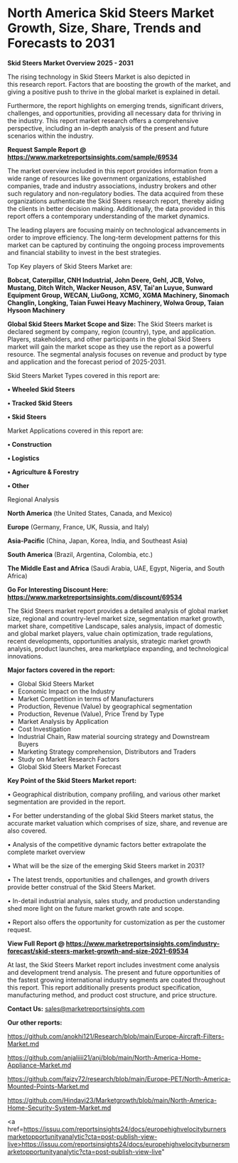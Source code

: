 # North America Skid Steers Market Growth, Size, Share, Trends and Forecasts to 2031

<Strong> Skid Steers Market Overview 2025 - 2031</strong>

The rising technology in Skid Steers Market is also depicted in this research report. Factors that are boosting the growth of the market, and giving a positive push to thrive in the global market is explained in detail.

Furthermore, the report highlights on emerging trends, significant drivers, challenges, and opportunities, providing all necessary data for thriving in the industry. This report market research offers a comprehensive perspective, including an in-depth analysis of the present and future scenarios within the industry.

<strong>Request Sample Report @ <a href=https://www.marketreportsinsights.com/sample/69534>https://www.marketreportsinsights.com/sample/69534</a></strong>

The market overview included in this report provides information from a wide range of resources like government organizations, established companies, trade and industry associations, industry brokers and other such regulatory and non-regulatory bodies. The data acquired from these organizations authenticate the Skid Steers research report, thereby aiding the clients in better decision making. Additionally, the data provided in this report offers a contemporary understanding of the market dynamics.

The leading players are focusing mainly on technological advancements in order to improve efficiency. The long-term development patterns for this market can be captured by continuing the ongoing process improvements and financial stability to invest in the best strategies.

Top Key players of Skid Steers Market are:

<strong>Bobcat, Caterpillar, CNH Industrial, John Deere, Gehl, JCB, Volvo, Mustang, Ditch Witch, Wacker Neuson, ASV, Tai'an Luyue, Sunward Equipment Group, WECAN, LiuGong, XCMG, XGMA Machinery, Sinomach Changlin, Longking, Taian Fuwei Heavy Machinery, Wolwa Group, Taian Hysoon Machinery</strong>

<strong><b>Global Skid Steers Market Scope and Size:</b></strong>
The Skid Steers market is declared segment by company, region (country), type, and application. Players, stakeholders, and other participants in the global Skid Steers market will gain the market scope as they use the report as a powerful resource. The segmental analysis focuses on revenue and product by type and application and the forecast period of 2025-2031.

Skid Steers Market Types covered in this report are:

<strong>• Wheeled Skid Steers

• Tracked Skid Steers

• Skid Steers</strong>

Market Applications covered in this report are:

<strong>• Construction

• Logistics

• Agriculture & Forestry

• Other</strong> 

Regional Analysis

<strong>North America</strong> (the United States, Canada, and Mexico)

<strong>Europe</strong> (Germany, France, UK, Russia, and Italy)

<strong>Asia-Pacific</strong> (China, Japan, Korea, India, and Southeast Asia)

<strong>South America</strong> (Brazil, Argentina, Colombia, etc.)

<strong>The Middle East and Africa</strong> (Saudi Arabia, UAE, Egypt, Nigeria, and South Africa)

<strong>Go For Interesting Discount Here: <a href=https://www.marketreportsinsights.com/discount/69534>https://www.marketreportsinsights.com/discount/69534</a></strong>

The Skid Steers market report provides a detailed analysis of global market size, regional and country-level market size, segmentation market growth, market share, competitive Landscape, sales analysis, impact of domestic and global market players, value chain optimization, trade regulations, recent developments, opportunities analysis, strategic market growth analysis, product launches, area marketplace expanding, and technological innovations.

<strong><b>Major factors covered in the report:</b></strong>
<ul>
  <li>Global Skid Steers Market </li>
  <li>Economic Impact on the Industry</li>
  <li>Market Competition in terms of Manufacturers</li>
  <li>Production, Revenue (Value) by geographical segmentation</li>
  <li>Production, Revenue (Value), Price Trend by Type</li>
  <li>Market Analysis by Application</li>
  <li>Cost Investigation</li>
  <li>Industrial Chain, Raw material sourcing strategy and Downstream Buyers</li>
  <li>Marketing Strategy comprehension, Distributors and Traders</li>
  <li>Study on Market Research Factors</li>
  <li>Global Skid Steers Market Forecast</li>
</ul>

<strong><b>Key Point of the Skid Steers Market report:</b></strong>

• Geographical distribution, company profiling, and various other market segmentation are provided in the report.

• For better understanding of the global Skid Steers market status, the accurate market valuation which comprises of size, share, and revenue are also covered.

• Analysis of the competitive dynamic factors better extrapolate the complete market overview

• What will be the size of the emerging Skid Steers market in 2031?

• The latest trends, opportunities and challenges, and growth drivers provide better construal of the Skid Steers Market.

• In-detail industrial analysis, sales study, and production understanding shed more light on the future market growth rate and scope.

• Report also offers the opportunity for customization as per the customer request.

<strong><b>View Full Report @ <a href=https://www.marketreportsinsights.com/industry-forecast/skid-steers-market-growth-and-size-2021-69534>https://www.marketreportsinsights.com/industry-forecast/skid-steers-market-growth-and-size-2021-69534</a></b></strong>


At last, the Skid Steers Market report includes investment come analysis and development trend analysis. The present and future opportunities of the fastest growing international industry segments are coated throughout this report. This report additionally presents product specification, manufacturing method, and product cost structure, and price structure.

<strong>Contact Us:</strong>
sales@marketreportsinsights.com

<strong>Our other reports:</strong>

<a href=https://github.com/anokhi121/Research/blob/main/Europe-Aircraft-Filters-Market.md>https://github.com/anokhi121/Research/blob/main/Europe-Aircraft-Filters-Market.md</a>

<a href=https://github.com/anjaliiii21/anj/blob/main/North-America-Home-Appliance-Market.md>https://github.com/anjaliiii21/anj/blob/main/North-America-Home-Appliance-Market.md</a>

<a href=https://github.com/faizy72/research/blob/main/Europe-PET/North-America-Mounted-Points-Market.md>https://github.com/faizy72/research/blob/main/Europe-PET/North-America-Mounted-Points-Market.md</a>

<a href=https://github.com/Hindavi23/Marketgrowth/blob/main/North-America-Home-Security-System-Market.md>https://github.com/Hindavi23/Marketgrowth/blob/main/North-America-Home-Security-System-Market.md</a>

<a href=https://issuu.com/reportsinsights24/docs/europehighvelocityburnersmarketopportunityanalytic?cta=post-publish-view-live>https://issuu.com/reportsinsights24/docs/europehighvelocityburnersmarketopportunityanalytic?cta=post-publish-view-live</a>"
